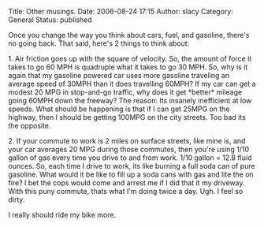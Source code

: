 Title: Other musings.
Date: 2006-08-24 17:15
Author: slacy
Category: General
Status: published

Once you change the way you think about cars, fuel, and gasoline,
there's no going back. That said, here's 2 things to think about:

1\. Air friction goes up with the square of velocity. So, the amount of
force it takes to go 60 MPH is quadruple what it takes to go 30 MPH. So,
why is it again that my gasoline powered car uses more gasoline
traveling an average speed of 30MPH than it does travelling 60MPH? If my
car can get a modest 20 MPG in stop-and-go traffic, why does it get
\*better\* mileage going 60MPH down the freeway? The reason: Its
insanely inefficient at low speeds. What should be happening is that if
I can get 25MPG on the highway, then I should be getting 100MPG on the
city streets. Too bad its the opposite.

2\. If your commute to work is 2 miles on surface streets, like mine is,
and your car averages 20 MPG during those commutes, then you're using
1/10 gallon of gas every time you drive to and from work. 1/10 gallon =
12.8 fluid ounces. So, each time I drive to work, its like burning a
full soda can of pure gasoline. What would it be like to fill up a soda
cans with gas and lite the on fire? I bet the cops would come and arrest
me if I did that it my driveway. With this puny commute, thats what I'm
doing twice a day. Ugh. I feel so dirty.

I really should ride my bike more.
